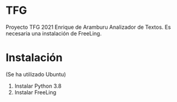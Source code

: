 # TFG
Proyecto TFG 2021 Enrique de Aramburu
Analizador de Textos. Es necesaria una instalación de FreeLing.

# Instalación

(Se ha utilizado Ubuntu)

1. Instalar Python 3.8
2. Instalar FreeLing
